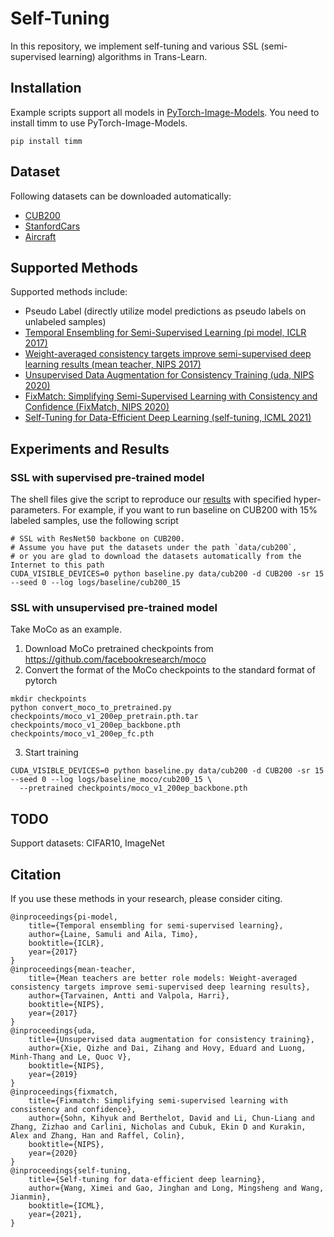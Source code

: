 # Self-Tuning

In this repository, we implement self-tuning and various SSL (semi-supervised learning) algorithms in Trans-Learn.

## Installation

Example scripts support all models in [PyTorch-Image-Models](https://github.com/rwightman/pytorch-image-models). You
need to install timm to use PyTorch-Image-Models.

```
pip install timm
```

## Dataset

Following datasets can be downloaded automatically:

- [CUB200](http://www.vision.caltech.edu/visipedia/CUB-200-2011.html)
- [StanfordCars](https://ai.stanford.edu/~jkrause/cars/car_dataset.html)
- [Aircraft](https://www.robots.ox.ac.uk/~vgg/data/fgvc-aircraft/)

## Supported Methods

Supported methods include:

- Pseudo Label (directly utilize model predictions as pseudo labels on unlabeled samples)
- [Temporal Ensembling for Semi-Supervised Learning (pi model, ICLR 2017)](https://arxiv.org/abs/1610.02242)
- [Weight-averaged consistency targets improve semi-supervised deep learning results (mean teacher, NIPS 2017)](https://openreview.net/references/pdf?id=ry8u21rtl)
- [Unsupervised Data Augmentation for Consistency Training (uda, NIPS 2020)](https://proceedings.neurips.cc/paper/2020/file/44feb0096faa8326192570788b38c1d1-Paper.pdf)
- [FixMatch: Simplifying Semi-Supervised Learning with Consistency and Confidence (FixMatch, NIPS 2020)](https://arxiv.org/ftp/arxiv/papers/2001/2001.07685.pdf)
- [Self-Tuning for Data-Efficient Deep Learning (self-tuning, ICML 2021)](http://ise.thss.tsinghua.edu.cn/~mlong/doc/Self-Tuning-for-Data-Efficient-Deep-Learning-icml21.pdf)

## Experiments and Results

### SSL with supervised pre-trained model

The shell files give the script to reproduce our [results](benchmark.md) with specified hyper-parameters. For example,
if you want to run baseline on CUB200 with 15% labeled samples, use the following script

```shell script
# SSL with ResNet50 backbone on CUB200.
# Assume you have put the datasets under the path `data/cub200`, 
# or you are glad to download the datasets automatically from the Internet to this path
CUDA_VISIBLE_DEVICES=0 python baseline.py data/cub200 -d CUB200 -sr 15 --seed 0 --log logs/baseline/cub200_15
```

### SSL with unsupervised pre-trained model

Take MoCo as an example.

1. Download MoCo pretrained checkpoints from https://github.com/facebookresearch/moco
2. Convert the format of the MoCo checkpoints to the standard format of pytorch

```shell
mkdir checkpoints
python convert_moco_to_pretrained.py checkpoints/moco_v1_200ep_pretrain.pth.tar checkpoints/moco_v1_200ep_backbone.pth checkpoints/moco_v1_200ep_fc.pth
```

3. Start training

```shell
CUDA_VISIBLE_DEVICES=0 python baseline.py data/cub200 -d CUB200 -sr 15 --seed 0 --log logs/baseline_moco/cub200_15 \
  --pretrained checkpoints/moco_v1_200ep_backbone.pth
```

## TODO

Support datasets: CIFAR10, ImageNet

## Citation

If you use these methods in your research, please consider citing.

```
@inproceedings{pi-model,
    title={Temporal ensembling for semi-supervised learning},
    author={Laine, Samuli and Aila, Timo},
    booktitle={ICLR},
    year={2017}
}
@inproceedings{mean-teacher,
    title={Mean teachers are better role models: Weight-averaged consistency targets improve semi-supervised deep learning results},
    author={Tarvainen, Antti and Valpola, Harri},
    booktitle={NIPS},
    year={2017}
}
@inproceedings{uda,
    title={Unsupervised data augmentation for consistency training},
    author={Xie, Qizhe and Dai, Zihang and Hovy, Eduard and Luong, Minh-Thang and Le, Quoc V},
    booktitle={NIPS},
    year={2019}
}
@inproceedings{fixmatch,
    title={Fixmatch: Simplifying semi-supervised learning with consistency and confidence},
    author={Sohn, Kihyuk and Berthelot, David and Li, Chun-Liang and Zhang, Zizhao and Carlini, Nicholas and Cubuk, Ekin D and Kurakin, Alex and Zhang, Han and Raffel, Colin},
    booktitle={NIPS},
    year={2020}
}
@inproceedings{self-tuning,
    title={Self-tuning for data-efficient deep learning},
    author={Wang, Ximei and Gao, Jinghan and Long, Mingsheng and Wang, Jianmin},
    booktitle={ICML},
    year={2021},
}
```
